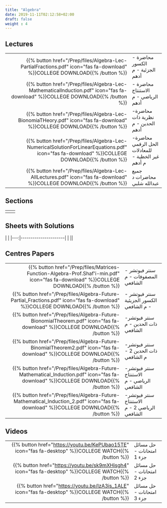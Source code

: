 ```yaml
---
title: "Algebra"
date: 2019-11-11T02:12:58+02:00
draft: false
weight : 4
---
```



## Lectures


|  | |
|---:|----------------------|
| {{% button href="/Prep/files/Algebra-Lec-PartialFractions.pdf" icon="fas fa-download" %}}COLLEGE DOWNLOAD{{% /button %}} | محاضرة - الكسور الجزئية - م أدهم |
| {{% button href="/Prep/files/Algebra-Lec-MathematicalInduction.pdf" icon="fas fa-download" %}}COLLEGE DOWNLOAD{{% /button %}} | محاضرة - الاستنتاج الرياضي - م أدهم|
| {{% button href="/Prep/files/Algebra-Lec-BionomiaTHeory.pdf" icon="fas fa-download" %}}COLLEGE DOWNLOAD{{% /button %}} |  محاضرة- نظرية ذات الحدين - م أدهم|
| {{% button href="/Prep/files/Algebra-Lec-NumericalSolutionForLinearEquations.pdf" icon="fas fa-download" %}}COLLEGE DOWNLOAD{{% /button %}} |  محاضرة- الحل الرقمي للمعادلات غير الخطية - م أدهم|
| {{% button href="/Prep/files/Algebra-Lec-AllLectures.pdf" icon="fas fa-download" %}}COLLEGE DOWNLOAD{{% /button %}} |  جميع محاضرات د عبدالله شلبي|


## Sections

|  | |
|---:|----------------------|
| || 

## Sheets with Solutions

  | |
|---:|----------------------|
| || 

## Centres Papers 

|  | |
|---:|----------------------|
| {{% button href="/Prep/files/Matrices-Function-Algebra-Prof.Shaf'i-min.pdf" icon="fas fa-download" %}}COLLEGE DOWNLOAD{{% /button %}} | سنتر فيوتشر - المصفوفات - م الشافعي|
| {{% button href="/Prep/files/Algebra-Future-Partial_Fractions.pdf" icon="fas fa-download" %}}COLLEGE DOWNLOAD{{% /button %}} | سنتر فيوتشر - الكسور الجزيئية - م الشافعي|
| {{% button href="/Prep/files/Algebra-Future-BionomialTheorem.pdf" icon="fas fa-download" %}}COLLEGE DOWNLOAD{{% /button %}} | سنتر فيوتشر- ذات الحدين - م الشافعي|
| {{% button href="/Prep/files/Algebra-Future-BinomialTheorem2.pdf" icon="fas fa-download" %}}COLLEGE DOWNLOAD{{% /button %}} | سنتر فيوتشر- ذات الحدين 2 - م الشافعي|
| {{% button href="/Prep/files/Algebra-Future-Mathematical_Induction.pdf" icon="fas fa-download" %}}COLLEGE DOWNLOAD{{% /button %}} | سنتر فيوتشر- الاستنتاج الرياضي - م الشافعي|
| {{% button href="/Prep/files/Algebra-Future-Mathematical_Induction_2.pdf" icon="fas fa-download" %}}COLLEGE DOWNLOAD{{% /button %}} | سنتر فيوتشر- الاستنتاج الرياضي  2 - م الشافعي|

## Videos 


|  | |
|---:|----------------------|
| {{% button href="https://youtu.be/KePUbao15TE" icon="fas fa-desktop" %}}COLLEGE WATCH{{% /button %}} | حل مسائل امتحانات - جزء 1|
| {{% button href="https://youtu.be/sk9mXHisgh4" icon="fas fa-desktop" %}}COLLEGE WATCH{{% /button %}} | حل مسائل امتحانات - جزء 2|
| {{% button href="https://youtu.be/IzA3is_1ALE" icon="fas fa-desktop" %}}COLLEGE WATCH{{% /button %}} | حل مسائل امتحانات - جزء 3|
